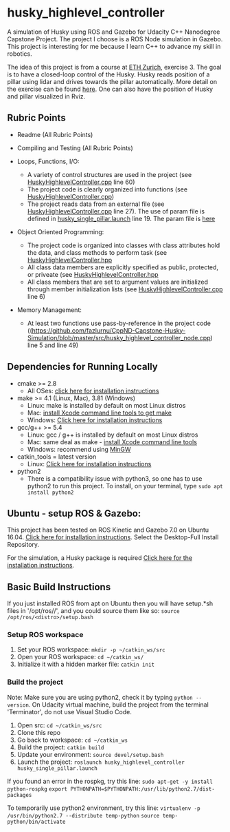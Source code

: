 # husky_highlevel_controller
A simulation of Husky using ROS and Gazebo for Udacity C++ Nanodegree Capstone Project. The project I choose is a ROS Node simulation in Gazebo. This project is interesting for me because I learn C++ to advance my skill in robotics.

The idea of this project is from a course at [ETH Zurich](https://rsl.ethz.ch/education-students/lectures/ros.html), exercise 3. The goal is to have a closed-loop control of the Husky. Husky reads position of a pillar using lidar and drives towards the pillar automatically. More detail on the exercise can be found [here](https://ethz.ch/content/dam/ethz/special-interest/mavt/robotics-n-intelligent-systems/rsl-dam/ROS2020/Exercise%20Session%203.pdf). One can also have the position of Husky and pillar visualized in Rviz.

## Rubric Points
* Readme (All Rubric Points)

* Compiling and Testing (All Rubric Points)

* Loops, Functions, I/O:
   * A variety of control structures are used in the project (see [HuskyHighlevelController.cpp](https://github.com/fazlurnu/CppND-Capstone-Husky-Simulation/blob/master/src/husky_highlevel_controller_node.cpp) line 60)
   * The project code is clearly organized into functions (see [HuskyHighlevelController.cpp](https://github.com/fazlurnu/CppND-Capstone-Husky-Simulation/blob/master/src/husky_highlevel_controller_node.cpp))
   * The project reads data from an external file (see [HuskyHighlevelController.cpp](https://github.com/fazlurnu/CppND-Capstone-Husky-Simulation/blob/master/src/husky_highlevel_controller_node.cpp) line 27). The use of param file is defined in [husky_single_pillar.launch](https://github.com/fazlurnu/CppND-Capstone-Husky-Simulation/blob/master/launch/husky_single_pillar.launch) line 19. The param file is [here](https://github.com/fazlurnu/CppND-Capstone-Husky-Simulation/tree/master/param) 

* Object Oriented Programming:
    * The project code is organized into classes with class attributes hold the data, and class methods to perform task (see [HuskyHighlevelController.hpp](https://github.com/fazlurnu/CppND-Capstone-Husky-Simulation/blob/master/include/husky_highlevel_controller/HuskyHighlevelController.hpp)
    * All class data members are explicitly specified as public, protected, or priveate (see [HuskyHighlevelController.hpp](https://github.com/fazlurnu/CppND-Capstone-Husky-Simulation/blob/master/include/husky_highlevel_controller/HuskyHighlevelController.hpp)
    * All class members that are set to argument values are initialized through member initialization lists (see [HuskyHighlevelController.cpp](https://github.com/fazlurnu/CppND-Capstone-Husky-Simulation/blob/master/src/husky_highlevel_controller_node.cpp) line 6)

* Memory Management:
    * At least two functions use pass-by-reference in the project code ((https://github.com/fazlurnu/CppND-Capstone-Husky-Simulation/blob/master/src/husky_highlevel_controller_node.cpp) line 5 and line 49)
    

## Dependencies for Running Locally
* cmake >= 2.8
  * All OSes: [click here for installation instructions](https://cmake.org/install/)
* make >= 4.1 (Linux, Mac), 3.81 (Windows)
  * Linux: make is installed by default on most Linux distros
  * Mac: [install Xcode command line tools to get make](https://developer.apple.com/xcode/features/)
  * Windows: [Click here for installation instructions](http://gnuwin32.sourceforge.net/packages/make.htm)
* gcc/g++ >= 5.4
  * Linux: gcc / g++ is installed by default on most Linux distros
  * Mac: same deal as make - [install Xcode command line tools](https://developer.apple.com/xcode/features/)
  * Windows: recommend using [MinGW](http://www.mingw.org/)
* catkin_tools = latest version
  * Linux: [Click here for installation instructions](https://catkin-tools.readthedocs.io/en/latest/installing.html)
* python2
  * There is a compatibility issue with python3, so one has to use python2 to run this project. To install, on your terminal, type `sudo apt install python2`
  
## Ubuntu - setup ROS & Gazebo:
This project has been tested on ROS Kinetic and Gazebo 7.0 on Ubuntu 16.04. [Click here for installation instructions](http://wiki.ros.org/kinetic/Installation/Ubuntu). Select the Desktop-Full Install Repository.

For the simulation, a Husky package is required [Click here for the installation instructions](http://wiki.ros.org/husky_gazebo/Tutorials/Simulating%20Husky).

## Basic Build Instructions

If you just installed ROS from apt on Ubuntu then you will have setup.*sh files in '/opt/ros/<distro>/', and you could source them like so: `source /opt/ros/<distro>/setup.bash`
  
### Setup ROS workspace

1. Set your ROS workspace: `mkdir -p ~/catkin_ws/src`
2. Open your ROS workspace: `cd ~/catkin_ws/`
3. Initialize it with a hidden marker file: `catkin init`

### Build the project

Note: Make sure you are using python2, check it by typing `python --version`. On Udacity virtual machine, build the project from the terminal 'Terminator', do not use Visual Studio Code.

1. Open src: `cd ~/catkin_ws/src`
2. Clone this repo
3. Go back to workspace: `cd ~/catkin_ws`
3. Build the project: `catkin build`
4. Update your environment: `source devel/setup.bash`
5. Launch the project: `roslaunch husky_highlevel_controller husky_single_pillar.launch`

If you found an error in the rospkg, try this line:
`sudo apt-get -y install python-rospkg`
`export PYTHONPATH=$PYTHONPATH:/usr/lib/python2.7/dist-packages`

To temporarily use python2 environment, try this line:
`virtualenv -p /usr/bin/python2.7 --distribute temp-python`
`source temp-python/bin/activate`
